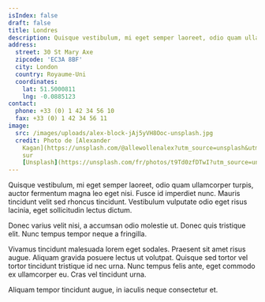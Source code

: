 ```yaml
---
isIndex: false
draft: false
title: Londres
description: Quisque vestibulum, mi eget semper laoreet, odio quam ullamcorper turpis, auctor fermentum magna leo eget nisi. Fusce id imperdiet nunc.
address:
  street: 30 St Mary Axe
  zipcode: 'EC3A 8BF'
  city: London
  country: Royaume-Uni
  coordinates:
    lat: 51.5000811
    lng: -0.0885123
contact:
  phone: +33 (0) 1 42 34 56 10
  fax: +33 (0) 1 42 34 56 11
image:
  src: /images/uploads/alex-block-jAj5yVH8Ooc-unsplash.jpg
  credit: Photo de [Alexander
    Kagan](https://unsplash.com/@allewollenalex?utm_source=unsplash&utm_medium=referral&utm_content=creditCopyText)
    sur
    [Unsplash](https://unsplash.com/fr/photos/t9Td0zfDTwI?utm_source=unsplash&utm_medium=referral&utm_content=creditCopyText)
---
```


Quisque vestibulum, mi eget semper laoreet, odio quam ullamcorper turpis, auctor fermentum magna leo eget nisi. Fusce id imperdiet nunc. Mauris tincidunt velit sed rhoncus tincidunt. Vestibulum vulputate odio eget risus lacinia, eget sollicitudin lectus dictum.

Donec varius velit nisi, a accumsan odio molestie ut. Donec quis tristique elit. Nunc tempus tempor neque a fringilla.

Vivamus tincidunt malesuada lorem eget sodales. Praesent sit amet risus augue. Aliquam gravida posuere lectus ut volutpat. Quisque sed tortor vel tortor tincidunt tristique id nec urna. Nunc tempus felis ante, eget commodo ex ullamcorper eu. Cras vel tincidunt urna.

Aliquam tempor tincidunt augue, in iaculis neque consectetur et.

